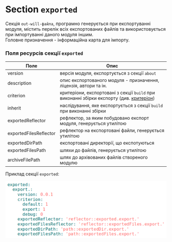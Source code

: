 # Section <code>exported</code>

Секція <code>out-will-файла</code>, програмно генерується при експортуванні модуля, містить перелік всіх експортованих файлів та використовується при імпортуванні даного модуля іншим.  
Головне призначення - інформаційна карта для імпорту.   

### Поля ресурсів секції `exported`   

| Поле                     | Опис                                   |
|--------------------------|----------------------------------------|
| version                  | версія модуля, експортується з секції `about`                         |
| description              | опис експортованого модуля - призначення, ліцензія, автори та ін.     |
| criterion                | критеріони, експортовані з секції `build` при виконанні збірки експорту (див. [критеріон](Criterions.md)) |
| inherit                  | наслідування, яке експортується з секції `build` при виконанні збірки |
| exportedReflector        | рефлектор, за яким побудовано експорт модуля, генерується утилітою    |
| exportedFilesReflector   | рефлектор на експортовані файли, генерується утилітою                 |  
| exportedDirPath          | експортовані директорії, що експотуються                              |
| exportedFilesPath        | шляхи до файлів, генерується утилітою                                 |
| archiveFilePath          | шлях до архівованих файлів створеного модулю                          |

Приклад секції `exported`:

![section.exported.png](./Images/section.exported.png)
